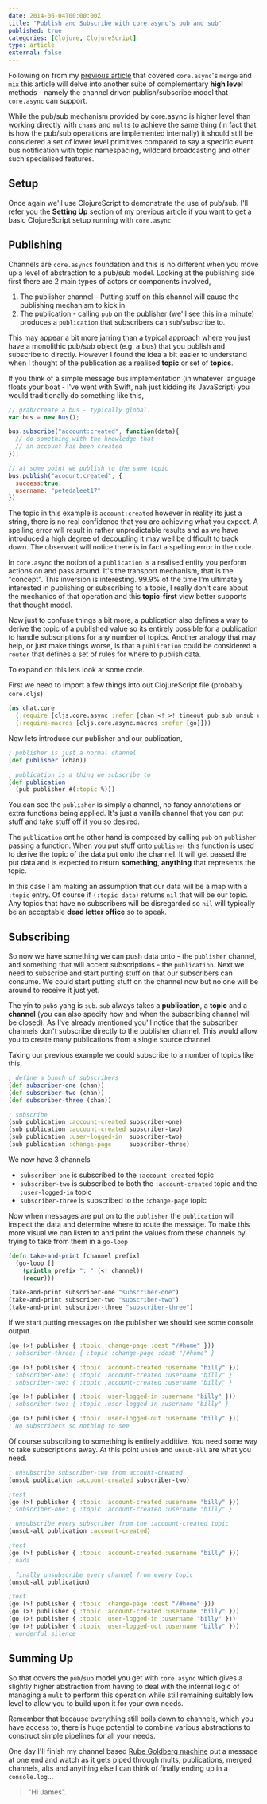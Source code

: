 ```yaml
---
date: 2014-06-04T00:00:00Z
title: "Publish and Subscribe with core.async's pub and sub"
published: true
categories: [Clojure, ClojureScript]
type: article
external: false
---
```


Following on from my [previous article](/blog/2014/06/01/combining-and-controlling-channels-with-core-dot-asyncs-merge-and-mix/) that covered `core.async`'s  `merge` and `mix` this article will delve into another suite of complementary __high level__ methods  - namely the channel driven publish/subscribe model that `core.async` can support.

While the pub/sub mechanism provided by core.async is higher level than working directly with `chan`s and `mult`s to achieve the same thing (in fact that is how the pub/sub operations are implemented internally) it should still be considered a set of lower level primitives compared to say a specific event bus notification with topic namespacing, wildcard broadcasting and other such specialised features.

## Setup

Once again we'll use ClojureScript to demonstrate the use of pub/sub.  I'll refer you the __Setting Up__ section of my [previous article](/blog/2014/06/01/combining-and-controlling-channels-with-core-dot-asyncs-merge-and-mix/) if you want to get a basic ClojureScript setup running with `core.async`

## Publishing

Channels are `core.async`s foundation and this is no different when you move up a level of abstraction to a pub/sub model.  Looking at the publishing side first there are 2 main types of actors or components involved,

1. The publisher channel - Putting stuff on this channel will cause the publishing mechanism to kick in
2. The publication - calling `pub` on the publisher (we'll see this in a minute) produces a `publication` that subscribers can `sub`/subscribe to.

This may appear a bit more jarring than a typical approach where you just have a monolithic pub/sub object (e.g. a bus) that you publish and subscribe to directly.  However I found the idea a bit easier to understand when I thought of the publication as a realised __topic__ or set of __topics__.  

If you think of a simple message bus implementation (in whatever language floats your boat - I've went with Swift, nah just kidding its JavaScript) you would traditionally do something like this,

```javascript
// grab/create a bus - typically global.
var bus = new Bus();

bus.subscribe("account:created", function(data){
  // do something with the knowledge that 
  // an account has been created
});

// at some point we publish to the same topic
bus.publish("acoount:created", { 
  success:true, 
  username: "petedaleet17" 
})
```

The topic in this example is `account:created` however in reality its just a string, there is no real confidence that you are achieving  what you expect. A spelling error will result in rather unpredictable results and as we have introduced a high degree of decoupling it may well be difficult to track down.  The observant will notice there is in fact a spelling error in the code.

In `core.async` the notion of a `publication` is a realised entity you perform actions on and pass around.  It's the transport mechanism, that is the "concept".  This inversion is interesting.  99.9% of the time I'm ultimately interested in publishing or subscribing to a topic, I really don't care about the mechanics of that operation and this __topic-first__ view better supports that thought model.  

Now just to confuse things a bit more, a publication also defines a way to derive the topic of a published value so its entirely possible for a publication to handle subscriptions for any number of topics.  Another analogy that may help, or just make things worse, is that a `publication` could be considered a `router` that defines a set of rules for where to publish data.

To expand on this lets look at some code.

First we need to import a few things into out ClojureScript file (probably `core.cljs`)

```clojure
(ns chat.core
  (:require [cljs.core.async :refer [chan <! >! timeout pub sub unsub unsub-all]])
  (:require-macros [cljs.core.async.macros :refer [go]]))
```

Now lets introduce our publisher and our publication,

```clojure
; publisher is just a normal channel
(def publisher (chan))

; publication is a thing we subscribe to
(def publication 
  (pub publisher #(:topic %)))
```

You can see the `publisher` is simply a channel, no fancy annotations or extra functions being applied.  It's just a vanilla channel that you can put stuff and take stuff off if you so desired.

The `publication` ont he other hand is composed by calling `pub` on `publisher` passing a function.  When you put stuff onto `publisher` this function is used to derive the topic of the data put onto the channel.  It will get passed the put data and is expected to return __something__, __anything__ that represents the topic.  

In this case I am making an assumption that our data will be a map with a `:topic` entry.  Of course if `(:topic data)` returns `nil` that will be our topic.  Any topics that have no subscribers will be disregarded so `nil` will typically be an acceptable __dead letter office__ so to speak.

## Subscribing

So now we have something we can push data onto - the `publisher` channel, and something that will accept subscriptions - the `publication`.  Next we need to subscribe and start putting stuff on that our subscribers can consume.  We could start putting stuff on the channel now but no one will be around to receive it just yet.

The yin to `pub`s yang is `sub`.  `sub` always takes a __publication__, a __topic__ and a __channel__ (you can also specify how and when the subscribing channel will be closed).  As I've already mentioned you'll notice that the subscriber channels don't subscribe directly to the publisher channel.  This would allow you to create many publications from a single source channel.  

Taking our previous example we could subscribe to a number of topics like this,

```clojure
; define a bunch of subscribers
(def subscriber-one (chan))
(def subscriber-two (chan))
(def subscriber-three (chan))

; subscribe
(sub publication :account-created subscriber-one)
(sub publication :account-created subscriber-two)
(sub publication :user-logged-in  subscriber-two)
(sub publication :change-page     subscriber-three)
```

We now have 3 channels

- `subscriber-one` is subscribed to the `:account-created` topic
- `subscriber-two` is subscribed to both the `:account-created` topic and the `:user-logged-in` topic
- `subscriber-three` is subscribed to the `:change-page` topic

Now when messages are put on to the `publisher` the `publication` will inspect the data and determine where to route the message.  To make this more visual we can listen to and print the values from these channels by trying to take from them in a `go-loop`

```clojure
(defn take-and-print [channel prefix]
  (go-loop []
    (println prefix ": " (<! channel))
    (recur)))

(take-and-print subscriber-one "subscriber-one")    
(take-and-print subscriber-two "subscriber-two")
(take-and-print subscriber-three "subscriber-three")
```

If we start putting messages on the publisher we should see some console output.

```clojure
(go (>! publisher { :topic :change-page :dest "/#home" }))
; subscriber-three: { :topic :change-page :dest "/#home" }

(go (>! publisher { :topic :account-created :username "billy" }))
; subscriber-one: { :topic :account-created :username "billy" }
; subscriber-two: { :topic :account-created :username "billy" }

(go (>! publisher { :topic :user-logged-in :username "billy" }))
; subscriber-two: { :topic :user-logged-in :username "billy" }

(go (>! publisher { :topic :user-logged-out :username "billy" }))
; No subscribers so nothing to see
```

Of course subscribing to something is entirely additive.  You need some way to take subscriptions away.  At this point `unsub` and `unsub-all` are what you need.

```clojure
; unsubscribe subscriber-two from account-created
(unsub publication :account-created subscriber-two)

;test
(go (>! publisher { :topic :account-created :username "billy" }))
; subscriber-one: { :topic :account-created :username "billy" }

; unsubscribe every subscriber from the :account-created topic
(unsub-all publication :account-created)

;test
(go (>! publisher { :topic :account-created :username "billy" }))
; nada

; finally unsubscribe every channel from every topic
(unsub-all publication)

;test
(go (>! publisher { :topic :change-page :dest "/#home" }))
(go (>! publisher { :topic :account-created :username "billy" }))
(go (>! publisher { :topic :user-logged-in :username "billy" }))
(go (>! publisher { :topic :user-logged-out :username "billy" }))
; wonderful silence
```

## Summing Up

So that covers the `pub`/`sub` model you get with `core.async` which gives a slightly higher abstraction from having to deal with the internal logic of managing a `mult` to perform this operation while still remaining suitably low level to allow you to build upon it for your own needs.

Remember that because everything still boils down to channels, which you have access to, there is huge potential to combine various abstractions to construct simple pipelines for all your needs.  

One day I'll finish my channel based [Rube Goldberg machine](https://en.wikipedia.org/wiki/Rube_Goldberg_machine) put a message at one end and watch as it gets piped through mults, publications, merged channels, alts and anything else I can think of finally ending up in a `console.log`...

> "Hi James".
